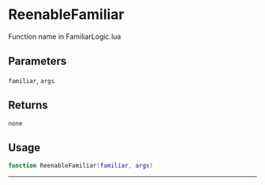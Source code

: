 # ReenableFamiliar
Function name in FamiliarLogic.lua
## Parameters
`familiar`, `args`
## Returns
`none`
## Usage
```lua
function ReenableFamiliar(familiar, args)
```
---
